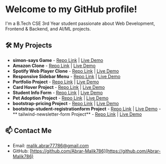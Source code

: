 # Welcome to my GitHub profile!
I'm a B.Tech CSE 3rd Year student passionate about Web Development, Frontend & Backend, and AI/ML projects.
## 🛠️ My Projects
- **simon-says Game** - [Repo Link](https://github.com/Abrar-Malik786/simon-says-game) | [Live Demo](https://abrar-malik786.github.io/simon-says-game/)
- **Amazon Clone** - [Repo Link](https://github.com/Abrar-Malik786/amazon-clone) | [Live Demo](https://abrar-malik786.github.io/amazon-clone/)
- **Spotify Web Player Clone** - [Repo Link](https://github.com/Abrar-Malik786/spotify-web-player-clone) | [Live Demo](https://abrar-malik786.github.io/spotify-web-player-clone/)
- **Responsive Sidebar Menu** - [Repo Link](https://github.com/Abrar-Malik786/responsive-sidebar-menu) | [Live Demo](https://abrar-malik786.github.io/responsive-sidebar-menu/)
- **Portfolio Project** - [Repo Link](https://github.com/Abrar-Malik786/portfolio-project) | [Live Demo](https://abrar-malik786.github.io/portfolio-project/)
- **Card Hover Project** - [Repo Link](https://github.com/Abrar-Malik786/card-hover-project) | [Live Demo](https://abrar-malik786.github.io/card-hover-project/)
- **Student Info Form** - [Repo Link](https://github.com/Abrar-Malik786/html-student-info-form) | [Live Demo](https://abrar-malik786.github.io/html-student-info-form/)
- **Pet Adoption Project** - [Repo Link](https://github.com/Abrar-Malik786/pet-adoption) | [Live Demo](https://abrar-malik786.github.io/pet-adoption/)
- **bootstrap-pricing Project** - [Repo Link](https://github.com/Abrar-Malik786/bootstrap-pricing-project) | [Live Demo](https://abrar-malik786.github.io/bootstrap-pricing-project/)
- **bootstrap-student-registrationform Project** - [Repo Link](https://github.com/Abrar-Malik786/student-registration-form-bootstrap) | [Live Demo](https://abrar-malik786.github.io/student-registration-form-bootstrap/)                                                                                                                - ** tailwind-newsletter-form Project** - [Repo Link](https://github.com/Abrar-Malik786/tailwind-newsletter-form) | [Live Demo](https://abrar-malik786.github.io/tailwind-newsletter-form/)

## 📫 Contact Me
- Email: [malik.abrar77786@gmail.com](mailto:malik.abrar77786@gmail.com)  
- GitHub: [https://github.com/Abrar-Malik786](https://github.com/Abrar-Malik786)
